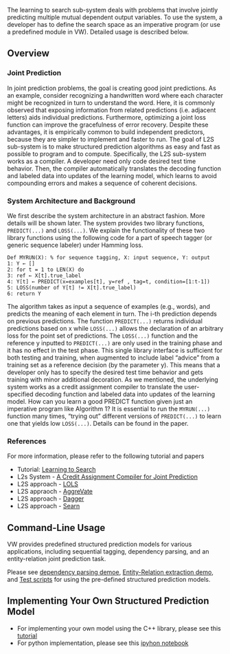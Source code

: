 The learning to search sub-system deals with problems that involve jointly predicting multiple mutual dependent output variables. To use the system, a developer has to define the search space as an imperative program (or use a predefined module in VW). Detailed usage  is described below. 

## Overview

### Joint Prediction
In joint prediction problems, the goal is creating good joint predictions. As an example, consider recognizing a
handwritten word where each character might be recognized in turn to understand the word. Here, it is commonly
observed that exposing information from related predictions (i.e. adjacent letters) aids individual predictions.
Furthermore, optimizing a joint loss function can improve the gracefulness of error recovery. 
Despite these advantages, it is empirically common to build independent predictors, because they are simpler to implement and faster to run. The goal of L2S sub-system is to make structured prediction algorithms as easy and fast as possible to program and to compute. Specifically, the L2S sub-system works as a compiler. A developer need only code desired test time behavior. Then, the compiler automatically translates the decoding function and labeled data into updates of the learning model, which learns to avoid compounding errors and makes a sequence of coherent decisions.

### System Architecture and Background
We first describe the system architecture in an abstract fashion. More details will be shown later. The system provides two library functions, `PREDICT(...)` and `LOSS(...)`. We explain the functionality of these two library functions using the following code for a part of speech tagger (or generic sequence labeler) under Hamming loss.

    Def MYRUN(X): % for sequence tagging, X: input sequence, Y: output
    1: Y ← []
    2: for t = 1 to LEN(X) do
    3: ref ← X[t].true_label
    4: Y[t] ← PREDICT(x=examples[t], y=ref , tag=t, condition=[1:t-1])
    5: LOSS(number of Y[t] != X[t].true_label)
    6: return Y

The algorithm takes as input a sequence of examples (e.g., words), and predicts the meaning of each element in
turn. The i-th prediction depends on previous predictions.  The function `PREDICT(...)` returns individual predictions based on x while `LOSS(...)` allows the declaration of an arbitrary loss for the point set of predictions. The
`LOSS(...)` function and the reference y inputted to `PREDICT(...)` are only used in the training phase and it has no effect in the test phase. This single library interface is sufficient for both testing and training, when augmented to include label “advice” from a training set as a reference decision (by the parameter y). This means that a developer only has to specify the desired test time behavior and gets training with minor additional decoration. As we mentioned, the underlying system works as a credit assignment compiler to translate the user-specified decoding function and labeled data into updates of the learning model. How can you learn a good PREDICT function given just an imperative program like Algorithm 1? It is essential to run the `MYRUN(...)` function many times, “trying out” different versions of `PREDICT(...)` to learn one that yields low `LOSS(...)`. Details can be found in the paper.

### References
For more information, please refer to the following tutorial and papers
* Tutorial: [Learning to Search](hunch.net/~l2s)
* L2s System - [A Credit Assignment Compiler for Joint Prediction](http://arxiv.org/pdf/1406.1837v5.pdf)
* L2S approach - [LOLS](http://www.jmlr.org/proceedings/papers/v37/changb15.pdf)
* L2S appraoch - [AggreVate](http://arxiv.org/abs/1406.5979)
* L2S approach - [Dagger](http://www.jmlr.org/proceedings/papers/v15/ross11a/ross11a.pdf)
* L2S approach - [Searn](http://hunch.net/~jl/projects/reductions/searn/searn.pdf)

## Command-Line Usage 
VW provides predefined structured prediction models for various applications, including sequential tagging, dependency parsing, and an entity-relation joint prediction task. 

Please see [dependency parsing demoe](https://github.com/JohnLangford/vowpal_wabbit/tree/master/demo/dependencyparsing), [Entity-Relation extraction demo](https://github.com/JohnLangford/vowpal_wabbit/tree/master/demo/entityrelation), and [Test scripts](https://github.com/JohnLangford/vowpal_wabbit/blob/master/test/RunTests) for using the pre-defined structured prediction models.

## Implementing Your Own Structured Prediction Model
- For implementing your own model using the C++ library, please see this [tutorial](l2s_implement_your_own_model)
- For python implementation, please see this [ipyhon notebook](http://nbviewer.jupyter.org/github/hal3/vowpal_wabbit/blob/master/python/Learning_to_Search.ipynb)
